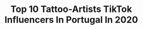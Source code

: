 ---
title: Top 10 Tattoo-Artists TikTok Influencers In Portugal In 2020
description: >-
  Find top tattoo-artists TikTok influencers in Portugal in 2020. Most popular hashtags: #dueto #trend #dance #artistcheck.
platform: TikTok
profiles:
  - username: "nuei_art"
    fullname: >-
      Nuei
    location: "Portugal"
    followers: 8634
    engagement: 1660
    commentsToLikes: 0.023461
    id: ck9eo3spqm61e0j78y54ndifz
    verified: false
    hashtags: "#junjiito, #foryou, #sephiroth, #drawingtips"
  - username: "bmaiia"
    fullname: >-
      ✨ Beatriz ✨
    location: "Portugal"
    followers: 10307
    engagement: 2801
    commentsToLikes: 0.251392
    id: cka6kgv4oywsn0i78rdqzbv04
    verified: false
    hashtags: "#fouryou, #harrystyles, #comedy, #flopar"
  - username: "sergiobalanyuk"
    fullname: >-
      🔱 Sergio 🔱
    location: "Portugal"
    followers: 6057
    engagement: 837
    commentsToLikes: 0.078086
    id: cka0uiw86ug150i78zsfbeipi
    verified: false
    hashtags: "#comedy, #iphone, #filipelima, #help"
  - username: "danny_wh0"
    fullname: >-
      Danny_T
    location: "Portugal"
    followers: 9860
    engagement: 953
    commentsToLikes: 0.013143
    id: ckachuiq40t5e0i78tm2e59im
    verified: false
    hashtags: "#baddie, #coronavirus, #scarf, #acting"
  - username: "realgonolivier"
    fullname: >-
      Gonolivier
    location: "Portugal"
    followers: 70012
    engagement: 958
    commentsToLikes: 0.009506
    id: ckai478vjmtot0i780mqf37iz
    verified: false
    hashtags: "#greenscreen, #gloup, #balenciaga, #howtostylehair"
  - username: "irinamadaleno0"
    fullname: >-
      Irina Madaleno
    location: "Portugal"
    followers: 43239
    engagement: 1100
    commentsToLikes: 0.019491
    id: ck83zbs86zhr80j783zvuks9a
    verified: false
    hashtags: "#tutorial, #gibberish, #billieeilish, #eyeslipsface"
  - username: "kitcattycosplay"
    fullname: >-
      KitCattyCosplay
    location: "Portugal"
    followers: 4137
    engagement: 1653
    commentsToLikes: 0.063604
    id: ck9kduryovyr50j78h0onwt79
    verified: false
    hashtags: "#frozen2cosplay, #jinxcosplay, #annafrozen2, #weab"
  - username: "oifizumvlog"
    fullname: >-
      Lourenço Rodrigues
    location: "Portugal"
    followers: 338119
    engagement: 2461
    commentsToLikes: 0.016747
    id: ck9rcqeomukw80j78hts0dwik
    verified: true
    hashtags: "#bbb20, #17demaio, #tattoo, #blooper"
  - username: "rayanamotta1"
    fullname: >-
      Rayana Motta 
    location: "Portugal"
    followers: 14340
    engagement: 585
    commentsToLikes: 0.012014
    id: ck92trvpwj6ue0j78dpehexld
    verified: false
    hashtags: "#dehomemmesmoninguemgosta, #alicemotta, #denuncie, #funkbr"
  - username: "pedroortet__"
    fullname: >-
      Pedro Ortet
    location: "Portugal"
    followers: 13261
    engagement: 467
    commentsToLikes: 0.006097
    id: cka8e7gldw79y0i78ryh0ym3q
    verified: false
    hashtags: "#300, #covid19sucks, #challenge, #donodaquebrada"
---